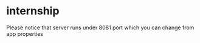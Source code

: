 # internship

Please notice that server runs under 8081 port which you can change from app properties